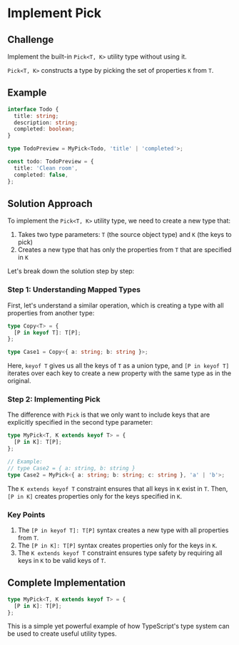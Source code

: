 # Implement Pick

## Challenge

Implement the built-in `Pick<T, K>` utility type without using it.

`Pick<T, K>` constructs a type by picking the set of properties `K` from `T`.

## Example

```ts
interface Todo {
  title: string;
  description: string;
  completed: boolean;
}

type TodoPreview = MyPick<Todo, 'title' | 'completed'>;

const todo: TodoPreview = {
  title: 'Clean room',
  completed: false,
};
```

## Solution Approach

To implement the `Pick<T, K>` utility type, we need to create a new type that:
1. Takes two type parameters: `T` (the source object type) and `K` (the keys to pick)
2. Creates a new type that has only the properties from `T` that are specified in `K`

Let's break down the solution step by step:

### Step 1: Understanding Mapped Types

First, let's understand a similar operation, which is creating a type with all properties from another type:

```ts
type Copy<T> = {
  [P in keyof T]: T[P];
};

type Case1 = Copy<{ a: string; b: string }>;
```

Here, `keyof T` gives us all the keys of `T` as a union type, and `[P in keyof T]` iterates over each key to create a new property with the same type as in the original.

### Step 2: Implementing Pick

The difference with `Pick` is that we only want to include keys that are explicitly specified in the second type parameter:

```ts
type MyPick<T, K extends keyof T> = {
  [P in K]: T[P];
};

// Example:
// type Case2 = { a: string, b: string }
type Case2 = MyPick<{ a: string; b: string; c: string }, 'a' | 'b'>;
```

The `K extends keyof T` constraint ensures that all keys in `K` exist in `T`. Then, `[P in K]` creates properties only for the keys specified in `K`.

### Key Points

1. The `[P in keyof T]: T[P]` syntax creates a new type with all properties from `T`.
2. The `[P in K]: T[P]` syntax creates properties only for the keys in `K`.
3. The `K extends keyof T` constraint ensures type safety by requiring all keys in `K` to be valid keys of `T`.

## Complete Implementation

```ts
type MyPick<T, K extends keyof T> = {
  [P in K]: T[P];
};
```

This is a simple yet powerful example of how TypeScript's type system can be used to create useful utility types.
